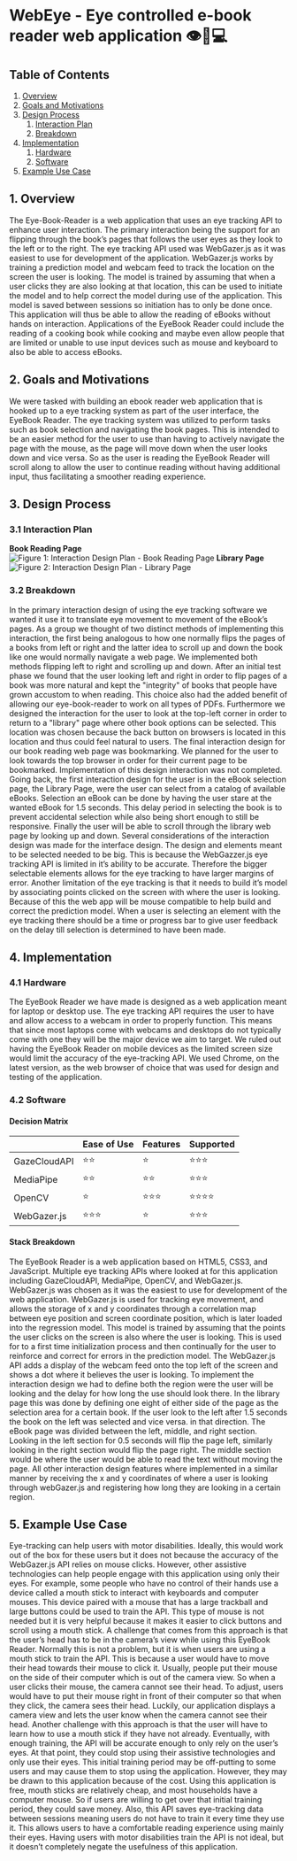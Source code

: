 # WebEye - Eye controlled e-book reader web application 👁📖💻

## Table of Contents
1. [Overview](#1-Overview)
2. [Goals and Motivations](#2-Goals-and-Motivations)
3. [Design Process](#3-Design-Process)
    1. [Interaction Plan](#31-Design-Process)
    2. [Breakdown](#32-Design-Process)
4. [Implementation](#4-Implementation)
    1. [Hardware](#41-Design-Process)
    2. [Software](#42-Design-Process)
6. [Example Use Case](#5-Example-Use-Case)

## 1. Overview
The Eye-Book-Reader is a web application that uses an eye tracking API to enhance user interaction. The primary interaction being the support for an flipping through the book’s pages that follows the user eyes as they look to the left or to the right. The eye tracking API used was WebGazer.js as it was easiest to use for development of the application. WebGazer.js works by training a prediction model and webcam feed to track the location on the screen the user is looking. The model is trained by assuming that when a user clicks they are also looking at that location, this can be used to initiate the model and to help correct the model during use of the application. This model is saved between sessions so initiation has to only be done once. This application will thus be able to allow the reading of eBooks without hands on interaction. Applications of the EyeBook Reader could include the reading of a cooking book while cooking and maybe even allow people that are limited or unable to use input devices such as mouse and keyboard to also be able to access eBooks.

## 2. Goals and Motivations
We were tasked with building an ebook reader web application that is hooked up to a eye tracking system as part of the user interface, the EyeBook Reader. The eye tracking system was utilized to perform tasks such as book selection and navigating the book pages. This is intended to be an easier method for the user to use than having to actively navigate the page with the mouse, as the page will move down when the user looks down and vice versa. So as the user is reading the EyeBook Reader will scroll along to allow the user to continue reading without having additional input, thus facilitating a smoother reading experience.

## 3. Design Process

### 3.1 Interaction Plan
**Book Reading Page**
![Figure 1: Interaction Design Plan - Book Reading Page](/int2.jpeg?raw=true "Figure 1: Interaction Design Plan - Book Reading Page")
**Library Page**
![Figure 2: Interaction Design Plan - Library Page](/int1.jpeg?raw=true "Figure 2: Interaction Design Plan - Library Page")

### 3.2 Breakdown
In the primary interaction design of using the eye tracking software we wanted it use it to translate eye movement to movement of the eBook’s pages. As a group we thought of two distinct methods of implementing this interaction, the first being analogous to how one normally flips the pages of a books from left or right and the latter idea to scroll up and down the book like one would normally navigate a web page.
We implemented both methods flipping left to right and scrolling up and down. After an initial test phase we found that the user looking left and right in order to flip pages of a book was more natural and kept the "integrity" of books that people have grown accustom to when reading. This choice also had the added benefit of allowing our eye-book-reader to work on all types of PDFs. Furthermore we designed the interaction for the user to look at the top-left corner in order to return to a "library" page where other book options can be selected. This location was chosen because the back button on browsers is located in this location and thus could feel natural to users. The final interaction design for our book reading web page was bookmarking. We planned for the user to look towards the top browser in order for their current page to be bookmarked. Implementation of this design interaction was not completed. Going back, the first interaction design for the user is in the eBook selection page, the Library Page, were the user can select from a catalog of available eBooks. Selection an eBook can be done by having the user stare at the wanted eBook for 1.5 seconds. This delay period in selecting the book is to prevent accidental selection while also being short enough to still be responsive. Finally the user will be able to scroll through the library web page by looking up and down.
Several considerations of the interaction design was made for the interface design. The design and elements meant to be selected needed to be big. This is because the WebGazzer.js eye tracking API is limited in it’s ability to be accurate. Therefore the bigger selectable elements allows for the eye tracking to have larger margins of error. Another limitation of the eye tracking is that it needs to build it’s model by associating points clicked on the screen with where the user is looking. Because of this the web app will be mouse compatible to help build and correct the prediction model. When a user is selecting an element with the eye tracking there should be a time or progress bar to give user feedback on the delay till selection is determined to have been made.

## 4. Implementation

### 4.1 Hardware
The EyeBook Reader we have made is designed as a web application meant for laptop or desktop use. The eye tracking API requires the user to have and allow access to a webcam in order to properly function. This means that since most laptops come with webcams and desktops do not typically come with one they will be the major device we aim to target. We ruled out having the EyeBook Reader on mobile devices as the limited screen size would limit the accuracy of the eye-tracking API. We used Chrome, on the latest version, as the web browser of choice that was used for design and testing of the application.

### 4.2 Software

#### Decision Matrix
|       | Ease of Use | Features      | Supported |
| ----------- | ----------- | ----------- | ----------- | 
| GazeCloudAPI | ⭐️⭐️       | ⭐️       | ⭐️⭐️⭐️       |
| MediaPipe   | ⭐️⭐️       | ⭐️⭐️       | ⭐️⭐️⭐️       |
| OpenCV    | ⭐️       | ⭐️⭐️⭐️       | ⭐️⭐️⭐️⭐️       |
| WebGazer.js     | ⭐️⭐️⭐️       | ⭐️       | ⭐️⭐️⭐️       |

#### Stack Breakdown
The EyeBook Reader is a web application based on HTML5, CSS3, and JavaScript. Multiple eye tracking APIs where looked at for this application including GazeCloudAPI, MediaPipe, OpenCV, and WebGazer.js. WebGazer.js was chosen as it was the easiest to use for development of the web application. WebGazer.js is used for tracking eye movement, and allows the storage of x and y coordinates through a correlation map between eye position and screen coordinate position, which is later loaded into the regression model. This model is trained by assuming that the points the user clicks on the screen is also where the user is looking. This is used for to a first time initialization process and then continually for the user to reinforce and correct for errors in the prediction model. The WebGazer.js API adds a display of the webcam feed onto the top left of the screen and shows a dot where it believes the user is looking.
To implement the interaction design we had to define both the region were the user will be looking and the delay for how long the use should look there. In the library page this was done by defining one eight of either side of the page as the selection area for a certain book. If the user look to the left after 1.5 seconds the book on the left was selected and vice versa. in that direction. The eBook page was divided between the left, middle, and right section. Looking in the left section for 0.5 seconds will flip the page left, similarly looking in the right section would flip the page right. The middle section would be where the user would be able to read the text without moving the page. All other interaction design features where implemented in a similar manner by receiving the x and y coordinates of where a user is looking through webGazer.js and registering how long they are looking in a certain region.

## 5. Example Use Case
Eye-tracking can help users with motor disabilities. Ideally, this would work out of the box for these users but it does not because the accuracy of the WebGazer.js API relies on mouse clicks. However, other assistive technologies can help people engage with this application using only their eyes. For example, some people who have no control of their hands use a device called a mouth stick to interact with keyboards and computer mouses. This device paired with a mouse that has a large trackball and large buttons could be used to train the API. This type of mouse is not needed but it is very helpful because it makes it easier to click buttons and scroll using a mouth stick. A challenge that comes from this approach is that the user’s head has to be in the camera’s view while using this EyeBook Reader. Normally this is not a problem, but it is when users are using a mouth stick to train the API. This is because a user would have to move their head towards their mouse to click it. Usually, people put their mouse on the side of their computer which is out of the camera view. So when a user clicks their mouse, the camera cannot see their head. To adjust, users would have to put their mouse right in front of their computer so that when they click, the camera sees their head. Luckily, our application displays a camera view and lets the user know when the camera cannot see their head. Another challenge with this approach is that the user will have to learn how to use a mouth stick if they have not already.
Eventually, with enough training, the API will be accurate enough to only rely on the user’s eyes. At that point, they could stop using their assistive technologies and only use their eyes. This initial training period may be off-putting to some users and may cause them to stop using the application. However, they may be drawn to this application because of the cost. Using this application is free, mouth sticks are relatively cheap, and most households have a computer mouse. So if users are willing to get over that initial training period, they could save money. Also, this API saves eye-tracking data between sessions meaning users do not have to train it every time they use it. This allows users to have a comfortable reading experience using mainly their eyes. Having users with motor disabilities train the API is not ideal, but it doesn’t completely negate the usefulness of this application.


